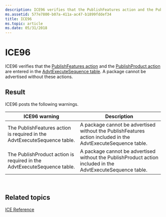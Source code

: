 ```yaml
---
description: ICE96 verifies that the PublishFeatures action and the PublishProduct action are entered in the AdvtExecuteSequence table. A package cannot be advertised without these actions.
ms.assetid: 577e7800-b07a-411a-ac47-b1899fddef34
title: ICE96
ms.topic: article
ms.date: 05/31/2018
---
```


# ICE96

ICE96 verifies that the [PublishFeatures action](publishfeatures-action.md) and the [PublishProduct action](publishproduct-action.md) are entered in the [AdvtExecuteSequence table](advtexecutesequence-table.md). A package cannot be advertised without these actions.

## Result

ICE96 posts the following warnings.



| ICE96 warning                                                            | Description                                                                                                  |
|--------------------------------------------------------------------------|--------------------------------------------------------------------------------------------------------------|
| The PublishFeatures action is required in the AdvtExecuteSequence table. | A package cannot be advertised without the PublishFeatures action included in the AdvtExecuteSequence table. |
| The PublishProduct action is required in the AdvtExecuteSequence table.  | A package cannot be advertised without the PublishProduct action included in the AdvtExecuteSequence table.  |



 

## Related topics

<dl> <dt>

[ICE Reference](ice-reference.md)
</dt> </dl>

 

 



